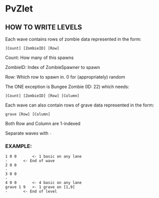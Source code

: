 # PvZlet

## HOW TO WRITE LEVELS

Each wave contains rows of zombie data represented in the form:

`[Count] [ZombieID] [Row]`

Count: How many of this spawns

ZombieID: Index of ZombieSpawner to spawn

Row: Which row to spawn in. 0 for (appropriately) random

The ONE exception is Bungee Zombie (ID: 22) which needs:

`[Count] [ZombieID] [Row] [Column]`

Each wave can also contain rows of grave data represented in the form:

`grave [Row] [Column]`

Both Row and Column are 1-indexed

Separate waves with `-`

### EXAMPLE:
```
1 0 0		<- 1 basic on any lane
-		<- End of wave
2 0 0
-
3 0 0
-
4 0 0		<- 4 basic on any lane
grave 1 9	<- 1 grave on [1,9]
-		<- End of level
```
